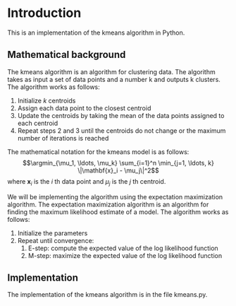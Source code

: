 # Introduction
This is an implementation of the kmeans algorithm in Python. 

## Mathematical background
The kmeans algorithm is an algorithm for clustering data. The algorithm takes as input a set of data points and a number k and outputs k clusters. The algorithm works as follows:
1. Initialize _k_ centroids
2. Assign each data point to the closest centroid
3. Update the centroids by taking the mean of the data points assigned to each centroid
4. Repeat steps 2 and 3 until the centroids do not change or the maximum number of iterations is reached

The mathematical notation for the kmeans model is as follows:
$$\argmin_{\mu_1, \ldots, \mu_k} \sum_{i=1}^n \min_{j=1, \ldots, k} \|\mathbf{x}_i - \mu_j\|^2$$
where $\mathbf{x}_i$ is the $i$ th data point and $\mu_j$ is the $j$ th centroid.

We will be implementing the algorithm using the expectation maximization algorithm. The expectation maximization algorithm is an algorithm for finding the maximum likelihood estimate of a model. The algorithm works as follows:
1. Initialize the parameters
2. Repeat until convergence:
    1. E-step: compute the expected value of the log likelihood function
    2. M-step: maximize the expected value of the log likelihood function


## Implementation
The implementation of the kmeans algorithm is in the file kmeans.py.
